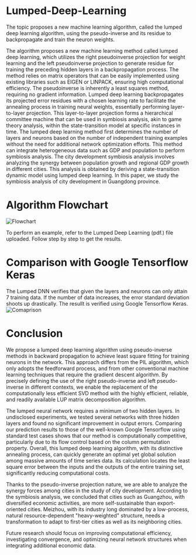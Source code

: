 # Lumped-Deep-Learning
The topic proposes a new machine learning algorithm, called the lumped deep learning algorithm, using the pseudo-inverse and its residue to backpropagate and train the neuron weights.


The algorithm proposes a new machine learning method called lumped deep learning, which utilizes the right pseudoinverse projection for weight learning and the left pseudoinverse projection to generate residue for training the preceding hidden layers in a backpropagation process. The method relies on matrix operators that can be easily implemented using existing libraries such as EIGEN or LINPACK, ensuring high computational efficiency. The pseudoinverse is inherently a least squares method, requiring no gradient information. Lumped deep learning backpropagates its projected error residues with a chosen learning rate to facilitate the annealing process in training neural weights, essentially performing layer-to-layer projection. This layer-to-layer projection forms a hierarchical committee machine that can be used in symbiosis analysis, akin to game theory analysis, within the state-transition model at specific instances in time. The lumped deep learning method first determines the number of layers and neurons based on the number of independent training examples without the need for additional network optimization efforts. This method can integrate heterogeneous data such as GDP and population to perform symbiosis analysis. The city development symbiosis analysis involves analyzing the synergy between population growth and regional GDP growth in different cities. This analysis is obtained by deriving a state-transition dynamic model using lumped deep learning. In this paper, we study the symbiosis analysis of city development in Guangdong province.


# Algorithm Flowchart
![Flowchart](https://github.com/blackbriar07/Lumped-Deep-Learning/assets/64767006/25f09e15-1dbc-447f-b397-07584895e166)

To perform an example, refer to the Lumped Deep Learning (pdf.) file uploaded. Follow step by step to get the results.


# Comparison with Google Tensorflow Keras
The Lumped DNN verifies that given the layers and neurons can only attain 7 training data. If the number of data increases, the error standard deviation shoots up drastically. The resullt is verified using Google Tensorflow Keras.
![Comaprison](https://github.com/blackbriar07/Lumped-Deep-Learning/assets/64767006/38ed5665-f376-433e-99b5-7155a86d08e0)

# Conclusion
We propose a lumped deep learning algorithm using pseudo-inverse methods in backward propagation to achieve least square fitting for training neurons in the network. This approach differs from the PIL algorithm, which only adopts the feedforward process, and from other conventional machine learning techniques that require the gradient descent algorithm. By precisely defining the use of the right pseudo-inverse and left pseudo-inverse in different contexts, we enable the replacement of the computationally less efficient SVD method with the highly efficient, reliable, and readily available LUP matrix decomposition algorithm. 

The lumped neural network requires a minimum of two hidden layers. In undisclosed experiments, we tested several networks with three hidden layers and found no significant improvement in output errors. Comparing our prediction results to those of the well-known Google Tensorflow using standard test cases shows that our method is computationally competitive, particularly due to its flow control based on the column permutation property. Overall, this lumped deep learning algorithm, with its distinctive annealing process, can quickly generate an optimal yet global solution among massive amounts of time series data. Its calculation locates the least square error between the inputs and the outputs of the entire training set, significantly reducing computational costs.

Thanks to the pseudo-inverse projection nature, we are able to analyze the synergy forces among cities in the study of city development. According to the symbiosis analysis, we concluded that cities such as Guangzhou, with diversified economic activities, are more self-sustainable than export-oriented cities. Meizhou, with its industry long dominated by a low-process, natural resource-dependent "heavy-weighted" structure, needs a transformation to adapt to first-tier cities as well as its neighboring cities.

Future research should focus on improving computational efficiency, investigating convergence, and optimizing neural network structures when integrating additional economic data.


